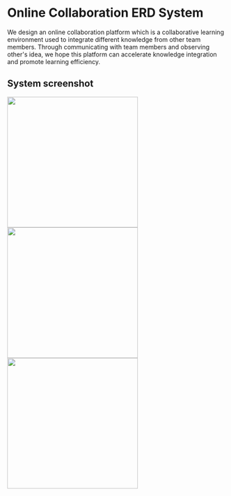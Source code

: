# Online Collaboration ERD System
We design an online collaboration platform which is a collaborative learning environment used to integrate different knowledge from other team members. Through communicating with team members and observing other's idea, we hope this platform can accelerate knowledge integration and promote learning efficiency.

## System screenshot
<img height="300" src="https://github.com/ChienKangLu/Online-Collaboration-ERD-System/blob/master/img/login.jpg" /></br>
<img height="300" src="https://github.com/ChienKangLu/Online-Collaboration-ERD-System/blob/master/img/answer%20area.jpg" /></br>
<img height="300" src="https://github.com/ChienKangLu/Online-Collaboration-ERD-System/blob/master/img/colab%20area.jpg" /></br>

